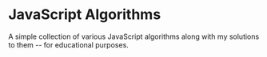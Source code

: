 # JavaScript Algorithms
A simple collection of various JavaScript algorithms along with my solutions to them -- for educational purposes.
